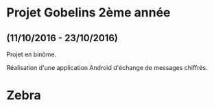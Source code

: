 # Projet Gobelins 2ème année
## (11/10/2016 - 23/10/2016)

Projet en binôme.

Réalisation d'une application Android d'échange de messages chiffrés.

# Zebra
